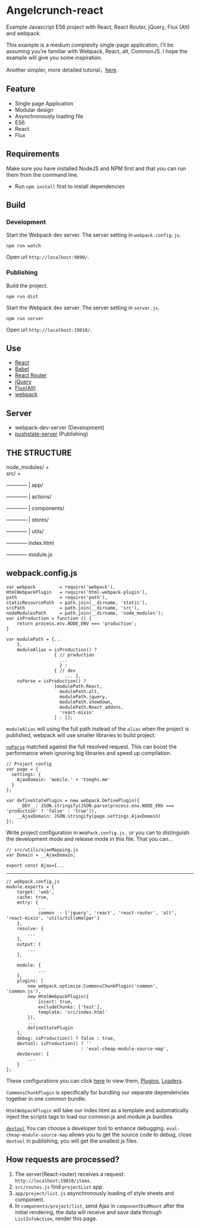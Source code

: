 # Angelcrunch-react
Example Javascript ES6 project with React, React Router, jQuery, Flux (Alt) and webpack.

This example is a medium complexity single-page application, I’ll be assuming you’re familiar with Webpack, React, alt, CommonJS. I hope the example will give you some inspiration.

Another simpler,  more detailed tutorial，[here](https://underthehood.myob.com/changing-of-the-guard-in-web-technologies/).

## Feature
* Single page Application
* Modular design
* Asynchronously loading file 
* ES6
* React
* Flux

## Requirements
Make sure you have installed NodeJS and NPM first and that you can run them from the command line.

* Run `npm install` first to install dependencies

## Build
### Development
    
Start the Webpack dev server. The server setting in `webpack.config.js`.

    npm run watch

Open url `http://localhost:9090/`.

### Publishing
Build the project.

    npm run dist
Start the Webpack dev server. The server setting in `server.js`.

    npm run server
Open url `http://localhost:19010/`.



## Use
* [React](https://facebook.github.io/react/)
* [Babel](http://babeljs.io)
* [React Router](https://github.com/rackt/react-router)
* [jQuery](http://jquery.com)
* [Flux(Alt)](http://alt.js.org)
* [webpack](http://webpack.github.io)

## Server
* webpack-dev-server (Development)
* [pushstate-server](https://github.com/scottcorgan/pushstate-server) (Publishing)


## THE STRUCTURE
node_modules/ +  
src/ +  

———— | app/

———— | actions/

———— | components/

———— | stores/

———— | utils/

———— index.html

———— module.js

## webpack.config.js

    var webpack         = require('webpack'),
    HtmlWebpackPlugin   = require('html-webpack-plugin'),
    path                = require('path'),
    staticResourcePath  = path.join(__dirname, 'static'),
    srcPath             = path.join(__dirname, 'src'),
    nodeModulesPath     = path.join(__dirname, 'node_modules');
    var isProduction = function () {
        return process.env.NODE_ENV === 'production';
    }

    var modulePath = {...
        },
        moduleAlias = isProduction() ?
                      { // production
                        ...
                        } :
                      { // dev
                          ... },
        noParse = isProduction() ?
                      [modulePath.React,
                        modulePath.alt,
                        modulePath.jquery,
                        modulePath.showdown,
                        modulePath.React_addons,
                        'react-mixin'
                      ] : [];

`moduleAlias` will using the full path instead of the `alias` when the project is published, webpack will use smaller libraries to build project.

[`noParse`](http://webpack.github.io/docs/configuration.html#module-noparse) matched against the full resolved request. This can boost the performance when ignoring big libraries and speed up compilation.


    // Project config
    var page = {
      settings: {
        AjaxDomain: 'mobile.' + 'tonghs.me'
      }
    };
    
    var defineStatePlugin = new webpack.DefinePlugin({
        __DEV__: JSON.stringify(JSON.parse(process.env.NODE_ENV === 'production' ? 'false' : 'true')),
        __AjaxDomain: JSON.stringify(page.settings.AjaxDomain)
    });

Write project configuration in `WebPack.config.js` , or you can to distinguish the development mode and release mode in this file. That you can...

    // src/utils/ajaxMapping.js
    var Domain = __AjaxDomain;
    
    export const Ajax={...

--------


    // webpack.config.js
    module.exports = {
        target: 'web',
        cache: true,
        entry: {
                ...
                common  : ['jquery', 'react', 'react-router', 'alt', 'react-mixin', 'utils/titleHelper']
        },
        resolve: {
            ...
        },
        output: {
            ...
        },
    
        module: {
                ...
        },
        plugins: [
            new webpack.optimize.CommonsChunkPlugin('common', 'common.js'),
            new HtmlWebpackPlugin({
                inject: true,
                excludeChunks: ['test'],
                template: 'src/index.html'
            }),
            ...
            defineStatePlugin
        ],
        debug: isProduction() ? false : true,
        devtool: isProduction() ? '' 
                                : 'eval-cheap-module-source-map',
        devServer: {
            ...
        }
    };

These configurations you can click [here](http://webpack.github.io/docs/configuration.html) to view them, [Plugins](http://webpack.github.io/docs/list-of-plugins.html), [Loaders](http://webpack.github.io/docs/list-of-loaders.html).

`CommonsChunkPlugin` is specifically for bundling our separate dependencies together in one common bundle.

`HtmlWebpackPlugin` will take our index.html as a template and automatically inject the scripts tags to load our common.js and module.js bundles.

[`devtool`](http://webpack.github.io/docs/configuration.html#devtool) You can choose a developer tool to enhance debugging. `eval-cheap-module-source-map` allows you to get the source code to debug,  close `devtool` in publishing, you will get the smallest js files.


## How requests are processed?
1.  The server(React-router) receives a request: `http://localhost:19010/items`.
2.  `src/routes.js` find `projectList` app.
3.  `app/project/list.js` asynchronously loading of style sheets and component.
4.  In `components/project/list`,  send Ajax in `componentDidMount` after the initial rendering, the data will receive and save data through `ListInfoAction`, render this page.